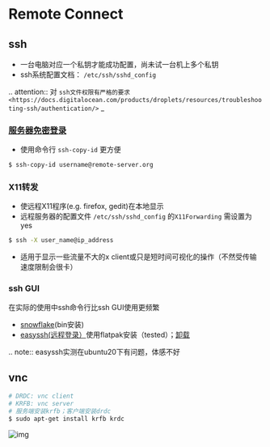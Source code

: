 # Remote Connect

## ssh

* 一台电脑对应一个私钥才能成功配置，尚未试一台机上多个私钥
* ssh系统配置文档： `/etc/ssh/sshd_config`

.. attention::  对 `ssh文件权限有严格的要求 <https://docs.digitalocean.com/products/droplets/resources/troubleshooting-ssh/authentication/>` _

### [服务器免密登录](https://wiki.archlinux.org/title/SSH_keys#Copying_the_public_key_to_the_remote_server)

* 使用命令行 `ssh-copy-id` 更方便

```bash
$ ssh-copy-id username@remote-server.org
```

### X11转发

* 使远程X11程序(e.g. firefox, gedit)在本地显示
* 远程服务器的配置文件 `/etc/ssh/sshd_config` 的`X11Forwarding` 需设置为yes

```bash
$ ssh -X user_name@ip_address
```

* 适用于显示一些流量不大的x client或只是短时间可视化的操作（不然受传输速度限制会很卡）

### ssh GUI

在实际的使用中ssh命令行比ssh GUI使用更频繁

* [snowflake](https://github.com/subhra74/snowflake)(bin安装)
* [easyssh(远程登录）](https://github.com/muriloventuroso/easyssh#install-with-flatpak)使用flatpak安装（tested）；[卸载](https://discover.manjaro.org/flatpaks/com.github.muriloventuroso.easyssh)

.. note:: easyssh实测在ubuntu20下有问题，体感不好

## vnc

```bash
# DRDC: vnc client
# KRFB: vnc server
# 服务端安装krfb；客户端安装drdc
$ sudo apt-get install krfb krdc
```

![img](https://natsu-akatsuki.oss-cn-guangzhou.aliyuncs.com/img/N10hqCMH1dII3i31.png!thumbnail)
